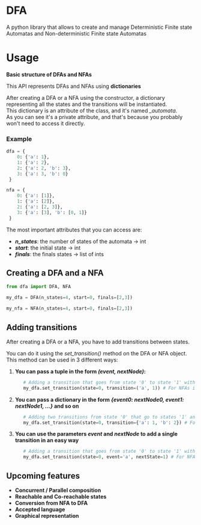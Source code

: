 # DFA

A python library that allows to create and manage Deterministic Finite state Automatas and Non-deterministic Finite state Automatas

# Usage

**Basic structure of DFAs and NFAs**  
  
This API represents DFAs and NFAs using **dictionaries**  

After creating a DFA or a NFA using the constructor, a dictionary representing all the states and the transitions will be instantiated.  
This dictionary is an attribute of the class, and it's named *_automata*.  
As you can see it's a private attribute, and that's because you probably won't need to access it directly.  
  
### Example

```python
dfa = {
    0: {'a': 1},
    1: {'a': 2},
    2: {'a': 2, 'b': 3},
    3: {'a': 3, 'b': 0}
 }

nfa = {
    0: {'a': [1]},
    1: {'a': [2]},
    2: {'a': [2, 3]},
    3: {'a': [3], 'b': [0, 1]}
 }
```
The most important attributes that you can access are:
- **_n_states_**: the number of states of the automata -> int
- **_start_**: the initial state -> int
- **_finals_**: the finals states -> list of ints


## Creating a DFA and a NFA
```python
from dfa import DFA, NFA

my_dfa = DFA(n_states=4, start=0, finals=[2,3])

my_nfa = NFA(n_states=4, start=0, finals=[2,3])
```

## Adding transitions
After creating a DFA or a NFA, you have to add transitions between states.

You can do it using the *set_transition()* method on the DFA or NFA object. <br/>
This method can be used in 3 different ways:
1. **You can pass a tuple in the form *(event, nextNode)*:** <br/>
    ```python
       # Adding a transition that goes from state '0' to state '1' with the event 'a'
       my_dfa.set_transition(state=0, transition=('a', 1)) # For NFAs is the same
    ```
   
2. **You can pass a dictionary in the form *{event0: nextNode0, event1: nextNode1, ...}* and so on** 
    ```python
       # Adding two transitions from state '0' that go to states '1' and '2' with 'a' and 'b'
       my_dfa.set_transition(state=0, transition={'a': 1, 'b': 2}) # For NFAs is the same
    ```
3. **You can use the parameters *event* and *nextNode* to add a single transition in an easy way**
    ```python
       # Adding a transition that goes from state '0' to state '1' with the event 'a'
       my_dfa.set_transition(state=0, event='a', nextState=1) # For NFAs is the same
    ```

## Upcoming features

- **Concurrent / Parallel composition**
- **Reachable and Co-reachable states**
- **Conversion from NFA to DFA**
- **Accepted language**
- **Graphical representation**
